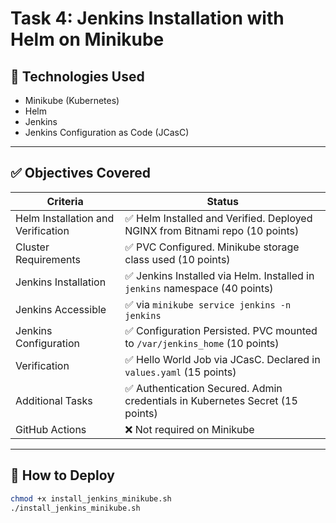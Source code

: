 # Task 4: Jenkins Installation with Helm on Minikube

## 🧩 Technologies Used
- Minikube (Kubernetes)
- Helm
- Jenkins
- Jenkins Configuration as Code (JCasC)

---

## ✅ Objectives Covered

| Criteria | Status |
|---------|--------|
| Helm Installation and Verification | ✅ Helm Installed and Verified. Deployed NGINX from Bitnami repo (10 points) |
| Cluster Requirements | ✅ PVC Configured. Minikube storage class used (10 points) |
| Jenkins Installation | ✅ Jenkins Installed via Helm. Installed in `jenkins` namespace (40 points) |
| Jenkins Accessible | ✅ via `minikube service jenkins -n jenkins` |
| Jenkins Configuration | ✅ Configuration Persisted. PVC mounted to `/var/jenkins_home` (10 points) |
| Verification | ✅ Hello World Job via JCasC. Declared in `values.yaml` (15 points) |
| Additional Tasks  | ✅ Authentication Secured. Admin credentials in Kubernetes Secret (15 points) |
| GitHub Actions | ❌ Not required on Minikube |

---

## 🚀 How to Deploy

```bash
chmod +x install_jenkins_minikube.sh
./install_jenkins_minikube.sh


